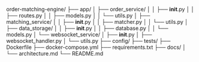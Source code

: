 order-matching-engine/
├── app/
│   ├── order_service/
│   │   ├── __init__.py
│   │   ├── routes.py
│   │   ├── models.py
│   │   └── utils.py
│   ├── matching_service/
│   │   ├── __init__.py
│   │   ├── matcher.py
│   │   └── utils.py
│   ├── data_storage/
│   │   ├── __init__.py
│   │   ├── database.py
│   │   └── models.py
│   └── websocket_service/
│       ├── __init__.py
│       ├── websocket_handler.py
│       └── utils.py
├── config/
├── tests/
├── Dockerfile
├── docker-compose.yml
├── requirements.txt
├── docs/
│   └── architecture.md
└── README.md
